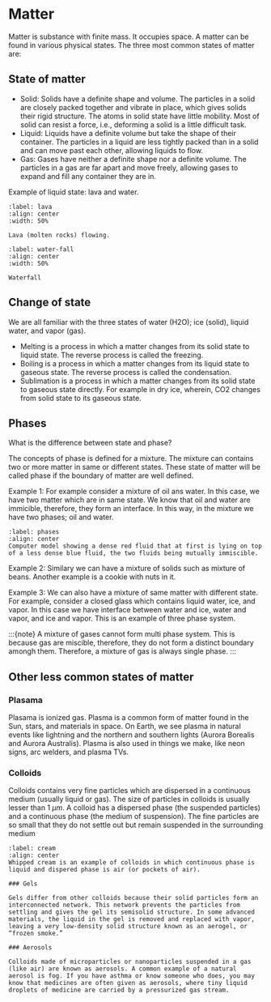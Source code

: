 # Matter

Matter is substance with finite mass. It occupies space. A matter can be found in various physical states. The three most common states of matter are: 

## State of matter

- Solid: Solids have a definite shape and volume. The particles in a solid are closely packed together and vibrate in place, which gives solids their rigid structure. The atoms in solid state have little mobility. Most of solid can resist a force, i.e., deforming a solid is a little difficult task.
- Liquid: Liquids have a definite volume but take the shape of their container. The particles in a liquid are less tightly packed than in a solid and can move past each other, allowing liquids to flow. 
- Gas: Gases have neither a definite shape nor a definite volume. The particles in a gas are far apart and move freely, allowing gases to expand and fill any container they are in.

Example of liquid state: lava and water.

```{figure} https://upload.wikimedia.org/wikipedia/commons/0/04/001_Volcano_eruption_of_Litli-Hr%C3%BAtur_in_Iceland_in_2023_Photo_by_Giles_Laurent.jpg
:label: lava
:align: center
:width: 50%

Lava (molten rocks) flowing.
```

```{figure} https://upload.wikimedia.org/wikipedia/commons/c/c5/Cascada_Dynjandi%2C_Vestfir%C3%B0ir%2C_Islandia%2C_2014-08-14%2C_DD_136-138_HDR.JPG
:label: water-fall
:align: center
:width: 50%

Waterfall
```

## Change of state

We are all familiar with the three states of water (H2O); ice (solid), liquid water, and vapor (gas).

- Melting is a process in which a matter changes from its solid state to liquid state. The reverse process is called the freezing.
- Boiling is a process in which a matter changes from its liquid state to gaseous state. The reverse process is called the condensation.
- Sublimation is a process in which a matter changes from its solid state to gaseous state directly. For example in dry ice, wherein, CO2 changes from solid state to its gaseous state. 

## Phases

What is the difference between state and phase?

The concepts of phase is defined for a mixture. The mixture can contains two or more matter in same or different states. These state of matter will be called phase if the boundary of matter are well defined.

Example 1: For example consider a mixture of oil ans water. In this case, we have two matter which are in same state. We know that oil and water are immicible, therefore, they form an interface. In this way, in the mixture we have two phases; oil and water.

```{figure} https://upload.wikimedia.org/wikipedia/commons/e/ee/Model_of_the_initiation_of_termination_of_a_Rayleigh-Taylor_instability_in_2D.gif
:label: phases
:align: center
Computer model showing a dense red fluid that at first is lying on top of a less dense blue fluid, the two fluids being mutually immiscible.
```

Example 2: Similary we can have a mixture of solids such as mixture of beans. Another example is a cookie with nuts in it.

Example 3: We can also have a mixture of same matter with different state. For example, consider a closed glass which contains liquid water, ice, and vapor. In this case we have interface between water and ice, water and vapor, and ice and vapor. This is an example of three phase system.

:::{note}
A mixture of gases cannot form multi phase system. This is because gas are miscible, therefore, they do not form a distinct boundary amongh them. Therefore, a mixture of gas is always single phase.
:::

## Other less common states of matter

### Plasama

Plasama is ionized gas. Plasma is a common form of matter found in the Sun, stars, and materials in space. On Earth, we see plasma in natural events like lightning and the northern and southern lights (Aurora Borealis and Aurora Australis). Plasma is also used in things we make, like neon signs, arc welders, and plasma TVs.

### Colloids

Colloids contains very fine particles which are dispersed in a continuous medium (usually liquid or gas). The size of particles in colloids is usually lesser than 1 $\mu m$. A colloid has a dispersed phase (the suspended particles) and a continuous phase (the medium of suspension). The fine particles are so small that they do not settle out but remain suspended in the surrounding medium

```{figure} https://en.wikipedia.org/wiki/File:Cr%C3%A8me_Chantilly.jpg
:label: cream
:align: center
Whipped cream is an example of colloids in which continuous phase is liquid and dispered phase is air (or pockets of air).

### Gels

Gels differ from other colloids because their solid particles form an interconnected network. This network prevents the particles from settling and gives the gel its semisolid structure. In some advanced materials, the liquid in the gel is removed and replaced with vapor, leaving a very low-density solid structure known as an aerogel, or “frozen smoke.”

### Aerosols

Colloids made of microparticles or nanoparticles suspended in a gas (like air) are known as aerosols. A common example of a natural aerosol is fog. If you have asthma or know someone who does, you may know that medicines are often given as aerosols, where tiny liquid droplets of medicine are carried by a pressurized gas stream.

